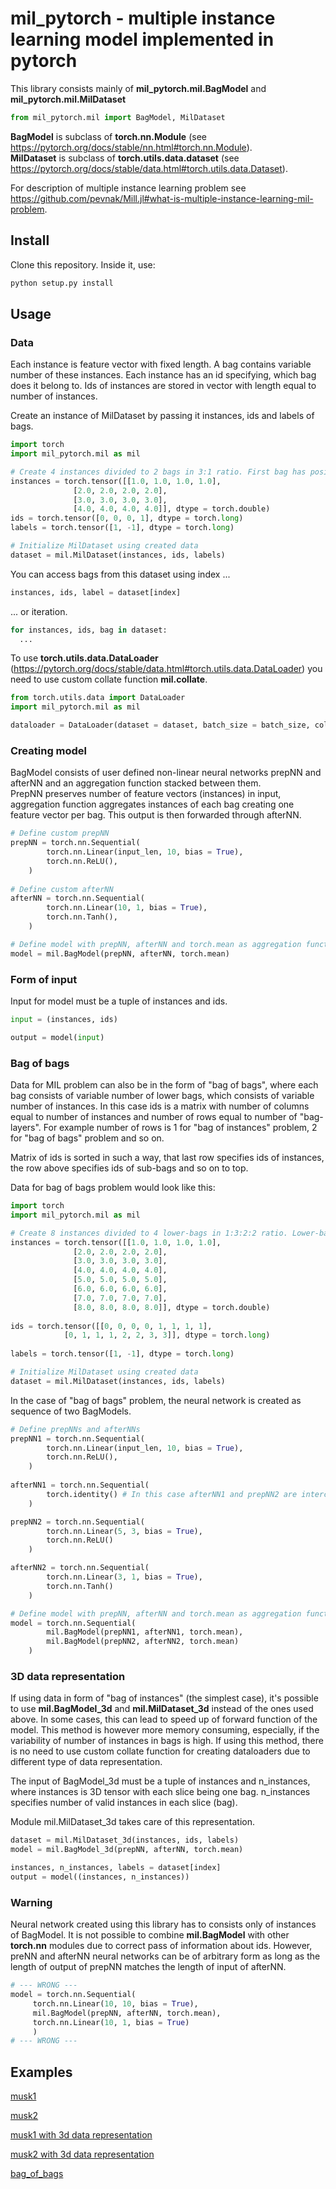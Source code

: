 # mil_pytorch - multiple instance learning model implemented in pytorch
This library consists mainly of **mil_pytorch.mil.BagModel** and **mil_pytorch.mil.MilDataset**

```python
from mil_pytorch.mil import BagModel, MilDataset
```

**BagModel** is subclass of **torch.nn.Module** (see https://pytorch.org/docs/stable/nn.html#torch.nn.Module).  
**MilDataset** is subclass of **torch.utils.data.dataset** (see https://pytorch.org/docs/stable/data.html#torch.utils.data.Dataset).  

For description of multiple instance learning problem see https://github.com/pevnak/Mill.jl#what-is-multiple-instance-learning-mil-problem.

## Install
Clone this repository. Inside it, use:

```python
python setup.py install
```

## Usage
### Data
Each instance is feature vector with fixed length. A bag contains variable number of these instances. Each instance has an id specifying, which bag does it belong to. Ids of instances are stored in vector with length equal to number of instances.

Create an instance of MilDataset by passing it instances, ids and labels of bags.

```python
import torch
import mil_pytorch.mil as mil

# Create 4 instances divided to 2 bags in 3:1 ratio. First bag has positive label, second bag has negative label
instances = torch.tensor([[1.0, 1.0, 1.0, 1.0],
			  [2.0, 2.0, 2.0, 2.0],
			  [3.0, 3.0, 3.0, 3.0],
			  [4.0, 4.0, 4.0, 4.0]], dtype = torch.double)
ids = torch.tensor([0, 0, 0, 1], dtype = torch.long)
labels = torch.tensor([1, -1], dtype = torch.long)

# Initialize MilDataset using created data
dataset = mil.MilDataset(instances, ids, labels)
```

You can access bags from this dataset using index ...  

```python
instances, ids, label = dataset[index]
```

... or iteration.

```python
for instances, ids, bag in dataset:
  ...
```

To use **torch.utils.data.DataLoader** (https://pytorch.org/docs/stable/data.html#torch.utils.data.DataLoader) you need to use custom collate function **mil.collate**.

```python
from torch.utils.data import DataLoader
import mil_pytorch.mil as mil

dataloader = DataLoader(dataset = dataset, batch_size = batch_size, collate_fn = mil.collate)
```

### Creating model
BagModel consists of user defined non-linear neural networks prepNN and afterNN and an aggregation function stacked between them.  
PrepNN preserves number of feature vectors (instances) in input, aggregation function aggregates instances of each bag creating one feature vector per bag. This output is then forwarded through afterNN.

```python
# Define custom prepNN
prepNN = torch.nn.Sequential(
        torch.nn.Linear(input_len, 10, bias = True),
        torch.nn.ReLU(),
    )
   
# Define custom afterNN
afterNN = torch.nn.Sequential(
        torch.nn.Linear(10, 1, bias = True),
        torch.nn.Tanh(),
    )

# Define model with prepNN, afterNN and torch.mean as aggregation function
model = mil.BagModel(prepNN, afterNN, torch.mean)
```

### Form of input
Input for model must be a tuple of instances and ids.

```python
input = (instances, ids)

output = model(input)
```


### Bag of bags

Data for MIL problem can also be in the form of "bag of bags", where each bag consists of variable number of lower bags, which consists of variable number of instances. In this case ids is a matrix with number of columns equal to number of instances and number of rows equal to number of "bag-layers". For example number of rows is 1 for "bag of instances" problem, 2 for "bag of bags" problem and so on.

Matrix of ids is sorted in such a way, that last row specifies ids of instances, the row above specifies ids of sub-bags and so on to top.

Data for bag of bags problem would look like this:

```python
import torch
import mil_pytorch.mil as mil

# Create 8 instances divided to 4 lower-bags in 1:3:2:2 ratio. Lower-bags are divided into 2 bags in ratio 2:2 First bag has positive label, second bag has negative label
instances = torch.tensor([[1.0, 1.0, 1.0, 1.0],
			  [2.0, 2.0, 2.0, 2.0],
			  [3.0, 3.0, 3.0, 3.0],
			  [4.0, 4.0, 4.0, 4.0],
			  [5.0, 5.0, 5.0, 5.0],
			  [6.0, 6.0, 6.0, 6.0],
			  [7.0, 7.0, 7.0, 7.0],
			  [8.0, 8.0, 8.0, 8.0]], dtype = torch.double)
						  
ids = torch.tensor([[0, 0, 0, 0, 1, 1, 1, 1],
		    [0, 1, 1, 1, 2, 2, 3, 3]], dtype = torch.long)
					
labels = torch.tensor([1, -1], dtype = torch.long)

# Initialize MilDataset using created data
dataset = mil.MilDataset(instances, ids, labels)
```



In the case of "bag of bags" problem, the neural network is created as sequence of two BagModels.

```python
# Define prepNNs and afterNNs
prepNN1 = torch.nn.Sequential(
        torch.nn.Linear(input_len, 10, bias = True),
        torch.nn.ReLU(),
    )
   
afterNN1 = torch.nn.Sequential( 
        torch.identity() # In this case afterNN1 and prepNN2 are interchangeable
    )

prepNN2 = torch.nn.Sequential(
        torch.nn.Linear(5, 3, bias = True),
        torch.nn.ReLU()
    )

afterNN2 = torch.nn.Sequential(
        torch.nn.Linear(3, 1, bias = True),
        torch.nn.Tanh()
    )

# Define model with prepNN, afterNN and torch.mean as aggregation function
model = torch.nn.Sequential(
        mil.BagModel(prepNN1, afterNN1, torch.mean),
        mil.BagModel(prepNN2, afterNN2, torch.mean)
    )
```

### 3D data representation
If using data in form of "bag of instances" (the simplest case), it's possible to use **mil.BagModel_3d** and **mil.MilDataset_3d** instead of the ones used above. In some cases, this can lead to speed up of forward function of the model. This method is however more memory consuming, especially, if the variability of number of instances in bags is high. If using this method, there is no need to use custom collate function for creating dataloaders due to different type of data representation.

The input of BagModel\_3d must be a tuple of instances and n\_instances, where instances is 3D tensor with each slice being one bag. n\_instances specifies number of valid instances in each slice (bag). 

Module mil.MilDataset_3d takes care of this representation.

```python
dataset = mil.MilDataset_3d(instances, ids, labels)
model = mil.BagModel_3d(prepNN, afterNN, torch.mean)

instances, n_instances, labels = dataset[index]
output = model((instances, n_instances))
```

### Warning

Neural network created using this library has to consists only of instances of BagModel. It is not possible to combine **mil.BagModel** with other **torch.nn** modules due to correct pass of information about ids. However, preNN and afterNN neural networks can be of arbitrary form as long as the length of output of prepNN matches the length of input of afterNN.

```python
# --- WRONG ---
model = torch.nn.Sequential(
     torch.nn.Linear(10, 10, bias = True),
     mil.BagModel(prepNN, afterNN, torch.mean),
     torch.nn.Linear(10, 1, bias = True)
     )
# --- WRONG ---
```

## Examples
[musk1](https://github.com/jakubmonhart/mil_pytorch/blob/master/examples/musk/example_musk1.ipynb)

[musk2](https://github.com/jakubmonhart/mil_pytorch/blob/master/examples/musk/example_musk2.ipynb)

[musk1 with 3d data representation](https://github.com/jakubmonhart/mil_pytorch/blob/master/examples/musk/example_musk1_3d.ipynb)

[musk2 with 3d data representation](https://github.com/jakubmonhart/mil_pytorch/blob/master/examples/musk/example_musk2_3d.ipynb)

[bag\_of\_bags](https://github.com/jakubmonhart/mil_pytorch/blob/master/examples/bag_of_bags/bag_of_bags.ipynb)
